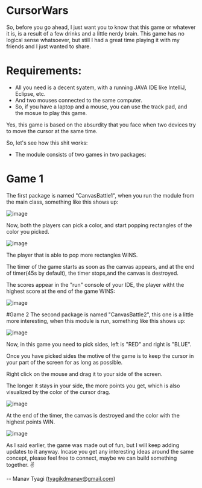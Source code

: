 <!-- TITLE/ -->
# CursorWars
<!-- /TITLE -->

So, before you go ahead, I just want you to know that this game or whatever it is, is a result of a few drinks and a little nerdy brain. 
This game has no logical sense whatsoever, but still I had a great time playing it with my friends and I just wanted to share.

# Requirements:
<!-- BADGES/ -->
  - All you need is a decent syatem, with a running JAVA IDE like IntelliJ, Eclipse, etc.
  - And two mouses connected to the same computer.
  - So, if you have a laptop and a mouse, you can use the track pad, and the mosue to play this game.
<!-- /BADGES -->
 
 Yes, this game is based on the absurdity that you face when two devices try to move the cursor at the same time. 

So, let's see how this shit works:

- The module consists of two games in two packages:

# Game 1

   The first package is named "CanvasBattle1", when you run the module from the main class, something like this shows up:
   
   ![image](https://user-images.githubusercontent.com/83765713/191834592-909e05ca-479b-44dd-ba81-0adee8d7e4ff.png)
   
   Now, both the players can pick a color, and start popping rectangles of the color you picked.
   
   ![image](https://user-images.githubusercontent.com/83765713/191835836-4c8efb5a-899c-4cf3-9283-51687e9b1126.png)
   
   The player that is able to pop more rectangles WINS.
   
   The timer of the game starts as soon as the canvas appears, and at the end of timer(45s by default), the timer stops,and the canvas is destroyed.
   
   The scores appear in the "run" console of your IDE, the player witht the highest score at the end of the game WINS:
   
   ![image](https://user-images.githubusercontent.com/83765713/191836149-46c243f0-a087-4726-9b93-cb1ac6848cb9.png)
     
#Game 2
   The second package is named "CanvasBattle2", this one is a little more interesting, when this module is run, something like this shows up:
   
   ![image](https://user-images.githubusercontent.com/83765713/191836886-d253ea78-559b-4bc8-8b53-7b22a35b1aac.png)
   
   Now, in this game you need to pick sides, left is "RED" and right is "BLUE".
   
   Once you have picked sides the motive of the game is to keep the cursor in your part of the screen for as long as possible.
   
   Right click on the mouse and drag it to your side of the screen.
   
   The longer it stays in your side, the more points you get, which is also visualized by the color of the cursor drag.
   
   ![image](https://user-images.githubusercontent.com/83765713/191837716-9a916457-11cd-44b1-adde-dee4bf179b98.png)
   
   At the end of the timer, the canvas is destroyed and the color with the highest points WIN.
   
   ![image](https://user-images.githubusercontent.com/83765713/191837841-65a372b3-cb34-493f-854f-cc9398734719.png)

As I said earlier, the game was made out of fun, but I will keep adding updates to it anyway.
Incase you get any interesting ideas around the same concept, please feel free to connect, maybe we can build something together.
✌

-- Manav Tyagi
    (tyagikdmanav@gmail.com)
